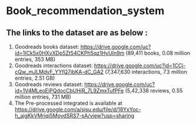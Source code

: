 # Book_recommendation_system
## The links to the dataset are as below :
1. Goodreads books dataset: https://drive.google.com/uc?id=1ICk5x0HXvXDp5Zt54CKPh5qz1HyUIn9m (89,411 books, 0.08 million entries, 353 MB)
2. Goodreads interactions dataset: https://drive.google.com/uc?id=1CCj-cQw_mJLMdvF_YYfQ7ibKA-dC_GA2 (7,347,630 interactions, 7.3 million entries, 2.51 GB)
3. Goodreads reviews dataset: https://drive.google.com/uc?id=1V4MLeoEiPQdocCbUHjR_7L9ZmxTufPFe (5,42,338 reviews, 0.55 million entries, 731 MB)
4. The Pre-processed integrated is available at https://drive.google.com/a/sjsu.edu/file/d/18YxYoc-h_aigKkVMriqi5MoydSRS7-sA/view?usp=sharing
